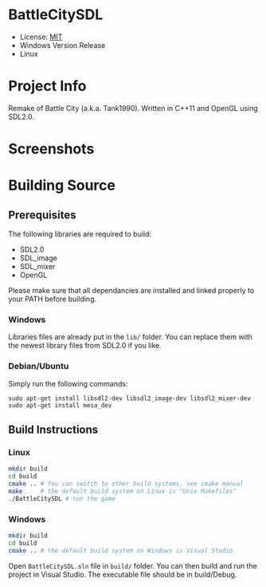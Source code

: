 # BattleCitySDL

* License: [MIT](https://mit-license.org/)
* Windows Version Release
* Linux

# Project Info

Remake of Battle City (a.k.a. Tank1990). Written in C++11 and OpenGL using SDL2.0.

# Screenshots

# Building Source

## Prerequisites

The following libraries are required to build:

- SDL2.0
- SDL_image
- SDL_mixer
- OpenGL

Please make sure that all dependancies are installed and linked properly to your PATH before building.

### Windows
Libraries files are already put in the `lib/` folder. You can replace them with the newest library files from SDL2.0 if you like.

### Debian/Ubuntu
Simply run the following commands:
```
sudo apt-get install libsdl2-dev libsdl2_image-dev libsdl2_mixer-dev
sudo apt-get install mesa_dev
```

## Build Instructions

### Linux
```bash
mkdir build
cd build
cmake .. # You can switch to other build systems, see cmake manual
make     # the default build system on Linux is "Unix Makefiles"
./BattleCitySDL # run the game
```
### Windows
```bash
mkdir build
cd build
cmake .. # the default build system on Windows is Visual Studio
```
Open `BattleCitySDL.sln` file in `build/` folder. You can then build and run the project in Visual Studio. The executable file should be in build/Debug.
